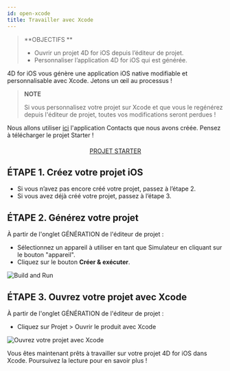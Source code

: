 ```yaml
---
id: open-xcode
title: Travailler avec Xcode
---
```


> **OBJECTIFS **
> 
> * Ouvrir un projet 4D for iOS depuis l’éditeur de projet.
> * Personnaliser l’application 4D for iOS qui est générée.

4D for iOS vous génère une application iOS native modifiable et personnalisable avec Xcode. Jetons un œil au processus !

> **NOTE**
> 
> Si vous personnalisez votre projet sur Xcode et que vous le regénérez depuis l'éditeur de projet, toutes vos modifications seront perdues !


Nous allons utiliser [ici](contact-app.html) l'application Contacts que nous avons créée. Pensez à télécharger le projet Starter !

<div markdown="1" style="text-align: center; margin-top: 20px">
<a class="button"
href="../assets/en/customize-with-xcode/ContactStarter.zip">PROJET STARTER</a>
</div>

## ÉTAPE 1. Créez votre projet iOS

* Si vous n’avez pas encore créé votre projet, passez à l’étape 2.
* Si vous avez déjà créé votre projet, passez à l’étape 3.

## ÉTAPE 2. Générez votre projet

À partir de l'onglet GÉNÉRATION de l'éditeur de projet :

* Sélectionnez un appareil à utiliser en tant que Simulateur en cliquant sur le bouton "appareil".
* Cliquez sur le bouton **Créer & exécuter**.

![Build and Run](assets/en/customize-with-xcode/build-and-run-4D-for-iOS.png)

## ÉTAPE 3. Ouvrez votre projet avec Xcode

À partir de l'onglet GÉNÉRATION de l'éditeur de projet :

* Cliquez sur Projet > Ouvrir le produit avec Xcode

![Ouvrez votre projet avec Xcode](assets/en/customize-with-xcode/Open-your-project-Xcode-4D-for-iOS.png)

Vous êtes maintenant prêts à travailler sur votre projet 4D for iOS dans Xcode. Poursuivez la lecture pour en savoir plus !